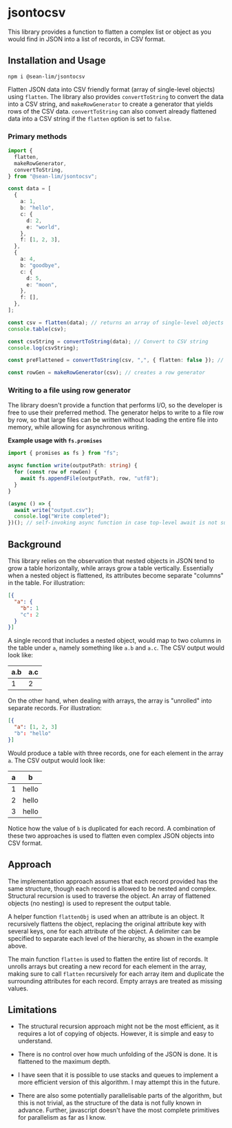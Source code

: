 # jsontocsv

This library provides a function to flatten a complex list or object as you would find in JSON into a list of records, in CSV format.

## Installation and Usage

```
npm i @sean-lim/jsontocsv
```

Flatten JSON data into CSV friendly format (array of single-level objects) using `flatten`. The library also provides `convertToString` to convert the data into a CSV string, and `makeRowGenerator` to create a generator that yields rows of the CSV data. `convertToString` can also convert already flattened data into a CSV string if the `flatten` option is set to `false`.

### Primary methods

```typescript
import {
  flatten,
  makeRowGenerator,
  convertToString,
} from "@sean-lim/jsontocsv";

const data = [
  {
    a: 1,
    b: "hello",
    c: {
      d: 2,
      e: "world",
    },
    f: [1, 2, 3],
  },
  {
    a: 4,
    b: "goodbye",
    c: {
      d: 5,
      e: "moon",
    },
    f: [],
  },
];

const csv = flatten(data); // returns an array of single-level objects
console.table(csv);

const csvString = convertToString(data); // Convert to CSV string
console.log(csvString);

const preFlattened = convertToString(csv, ",", { flatten: false }); // Convert already flattened data to CSV string

const rowGen = makeRowGenerator(csv); // creates a row generator
```

### Writing to a file using row generator

The library doesn't provide a function that performs I/O, so the developer is free to use their preferred method. The generator helps to write to a file row by row, so that large files can be written without loading the entire file into memory, while allowing for asynchronous writing.

**Example usage with `fs.promises`**

```typescript
import { promises as fs } from "fs";

async function write(outputPath: string) {
  for (const row of rowGen) {
    await fs.appendFile(outputPath, row, "utf8");
  }
}

(async () => {
  await write("output.csv");
  console.log("Write completed");
})(); // self-invoking async function in case top-level await is not supported
```

## Background

This library relies on the observation that nested objects in JSON tend to grow a table horizontally, while arrays grow a table vertically. Essentially when a nested object is flattened, its attributes become separate "columns" in the table. For illustration:

```json
[{
  "a": {
    "b": 1
    "c": 2
  }
}]
```

A single record that includes a nested object, would map to two columns in the table under `a`, namely something like `a.b` and `a.c`. The CSV output would look like:

| a.b | a.c |
| --- | --- |
| 1   | 2   |

On the other hand, when dealing with arrays, the array is "unrolled" into separate records. For illustration:

```json
[{
  "a": [1, 2, 3]
  "b": "hello"
}]

```

Would produce a table with three records, one for each element in the array `a`. The CSV output would look like:

| a   | b     |
| --- | ----- |
| 1   | hello |
| 2   | hello |
| 3   | hello |

Notice how the value of `b` is duplicated for each record. A combination of these two approaches is used to flatten even complex JSON objects into CSV format.

## Approach

The implementation approach assumes that each record provided has the same structure, though each record is allowed to be nested and complex. Structural recursion is used to traverse the object. An array of flattened objects (no nesting) is used to represent the output table.

A helper function `flattenObj` is used when an attribute is an object. It recursively flattens the object, replacing the original attribute key with several keys, one for each attribute of the object. A delimiter can be specified to separate each level of the hierarchy, as shown in the example above.

The main function `flatten` is used to flatten the entire list of records. It unrolls arrays but creating a new record for each element in the array, making sure to call `flatten` recursively for each array item and duplicate the surrounding attributes for each record. Empty arrays are treated as missing values.

## Limitations

- The structural recursion approach might not be the most efficient, as it requires a lot of copying of objects. However, it is simple and easy to understand.

- There is no control over how much unfolding of the JSON is done. It is flattened to the maximum depth.

- I have seen that it is possible to use stacks and queues to implement a more efficient version of this algorithm. I may attempt this in the future.

- There are also some potentially parallelisable parts of the algorithm, but this is not trivial, as the structure of the data is not fully known in advance. Further, javascript doesn't have the most complete primitives for parallelism as far as I know.
